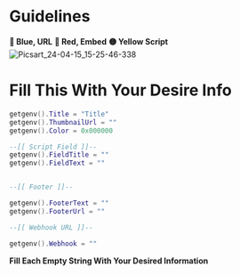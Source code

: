 # Guidelines 
**🔵 Blue, URL**
**🔴 Red, Embed**
**🟡 Yellow Script**
![Picsart_24-04-15_15-25-46-338](https://github.com/JustAScripts/Webhook/assets/149206706/a754fa28-1b42-49da-a771-ff8147bb8450)

# Fill This With Your Desire Info

```lua
getgenv().Title = "Title"
getgenv().ThumbnailUrl = ""
getgenv().Color = 0x000000

--[[ Script Field ]]--
getgenv().FieldTitle = ""
getgenv().FieldText = ""


--[[ Footer ]]--

getgenv().FooterText = ""
getgenv().FooterUrl = ""

--[[ Webhook URL ]]--

getgenv().Webhook = ""
```

**Fill Each Empty String With Your Desired Information**
